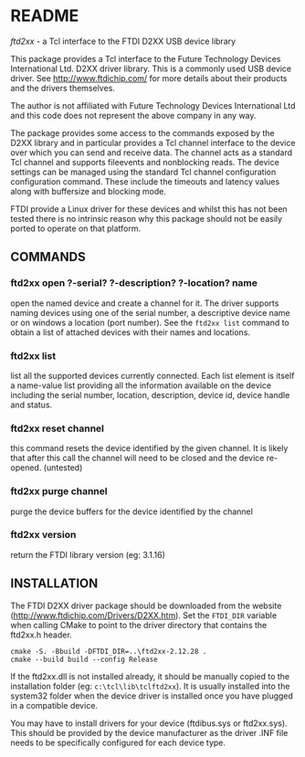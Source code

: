 # README

*ftd2xx* - a Tcl interface to the FTDI D2XX USB device library

This package provides a Tcl interface to the Future Technology Devices
International Ltd. D2XX driver library. This is a commonly used USB
device driver. See http://www.ftdichip.com/ for more details about
their products and the drivers themselves.

The author is not affiliated with Future Technology Devices
International Ltd and this code does not represent the above company
in any way.

The package provides some access to the commands exposed by the D2XX
library and in particular provides a Tcl channel interface to the
device over which you can send and receive data. The channel acts as a
standard Tcl channel and supports fileevents and nonblocking
reads. The device settings can be managed using the standard Tcl
channel configuration configuration command. These include the
timeouts and latency values along with buffersize and blocking mode.

FTDI provide a Linux driver for these devices and whilst this has not
been tested there is no intrinsic reason why this package should not
be easily ported to operate on that platform.


## COMMANDS

### ftd2xx open ?-serial? ?-description? ?-location? name

  open the named device and create a channel for it. The driver
  supports naming devices using one of the serial number, a
  descriptive device name or on windows a location (port number).
  See the `ftd2xx list` command to obtain a list of attached devices
  with their names and locations.

### ftd2xx list

  list all the supported devices currently connected. Each list
  element is itself a name-value list providing all the information
  available on the device including the serial number, location,
  description, device id, device handle and status.

### ftd2xx reset channel

  this command resets the device identified by the given channel.
  It is likely that after this call the channel will need to be
  closed and the device re-opened. (untested)

### ftd2xx purge channel

  purge the device buffers for the device identified by the channel

### ftd2xx version

  return the FTDI library version (eg: 3.1.16)


## INSTALLATION

The FTDI D2XX driver package should be downloaded from the website
(http://www.ftdichip.com/Drivers/D2XX.htm). Set the `FTDI_DIR` variable
when calling CMake to point to the driver directory that
contains the ftd2xx.h header.

    cmake -S. -Bbuild -DFTDI_DIR=..\ftd2xx-2.12.28 .
    cmake --build build --config Release

If the ftd2xx.dll is not installed already, it should be manually
copied to the installation folder (eg: `c:\tcl\lib\tclftd2xx`). It
is usually installed into the system32 folder when the device driver
is installed once you have plugged in a compatible device.

You may have to install drivers for your device (ftdibus.sys or
ftd2xx.sys). This should be provided by the device manufacturer as the
driver .INF file needs to be specifically configured for each device
type.
